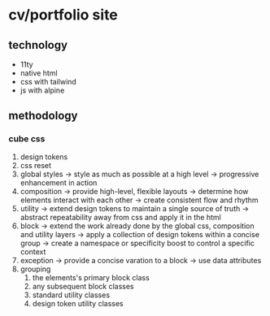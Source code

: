 # cv/portfolio site

## technology

- 11ty
- native html
- css with tailwind
- js with alpine

## methodology

### cube css

1. design tokens
2. css reset
3. global styles
   -> style as much as possible at a high level
   -> progressive enhancement in action
4. composition
   -> provide high-level, flexible layouts
   -> determine how elements interact with each other
   -> create consistent flow and rhythm
5. utility
   -> extend design tokens to maintain a single source of truth
   -> abstract repeatability away from css and apply it in the html
6. block
   -> extend the work already done by the global css, composition and utility layers
   -> apply a collection of design tokens within a concise group
   -> create a namespace or specificity boost to control a specific context
7. exception
   -> provide a concise varation to a block
   -> use data attributes
8. grouping
    1. the elements's primary block class
    2. any subsequent block classes
    3. standard utility classes
    4. design token utility classes
